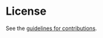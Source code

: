 # License

See the
[guidelines for contributions](https://github.com/cpriebe/draft-priebe-ppm-dap-reportauth/blob/main/CONTRIBUTING.md).